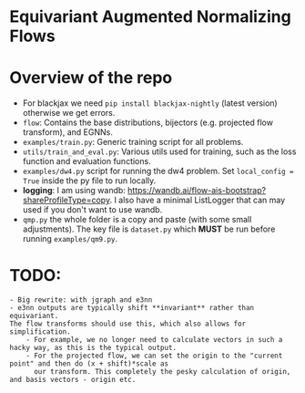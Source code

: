 # Equivariant Augmented Normalizing Flows


# Overview of the repo
- For blackjax we need `pip install blackjax-nightly` (latest version) otherwise we get errors.
- `flow`: Contains the base distributions, bijectors (e.g. projected flow transform), and EGNNs.
- `examples/train.py`: Generic training script for all problems.
- `utils/train_and_eval.py`: Various utils used for training, such as the loss function and evaluation functions.
- `examples/dw4.py` script for running the dw4 problem. Set `local_config = True` inside the py file to run locally.
- **logging**: I am using wandb: https://wandb.ai/flow-ais-bootstrap?shareProfileType=copy. I also have a minimal 
ListLogger that can may used if you don't want to use wandb.
- `qmp.py` the whole folder is a copy and paste (with some small adjustments). The key file is `dataset.py` which 
**MUST** be run before running `examples/qm9.py`.


# TODO:
    - Big rewrite: with jgraph and e3nn
    - e3nn outputs are typically shift **invariant** rather than equivariant. 
    The flow transforms should use this, which also allows for simplification. 
        - For example, we no longer need to calculate vectors in such a hacky way, as this is the typical output. 
        - For the projected flow, we can set the origin to the "current point" and then do (x + shift)*scale as 
          our transform. This completely the pesky calculation of origin, and basis vectors - origin etc.  